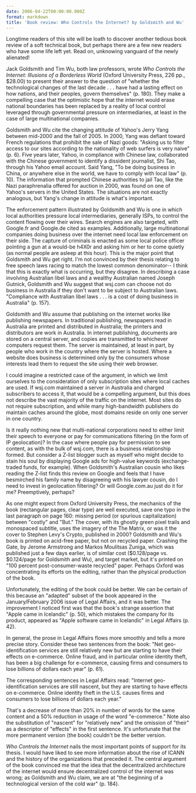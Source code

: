 ```yaml
---
date: 2006-04-22T00:00:00.000Z
format: markdown
title: 'Book review: Who Controls the Internet? by Goldsmith and Wu'
---
```


Longtime readers of this site will be loath to discover another tedious book review of a soft technical book, but perhaps there are a few new readers who have some life left yet. Read on, unknowing vanguard of the newly alienated!

Jack Goldsmith and Tim Wu, both law professors, wrote <em>Who Controls the Internet: Illusions of a Borderless World</em> (Oxford University Press, 226 pp., $28.00) to present their answer to the question of "whether the technological changes of the last decade . . . have had a lasting effect on how nations, and their peoples, govern themselves" (p. 180). They make a compelling case that the optimistic hope that the internet would erase national boundaries has been replaced by a reality of local control leveraged through governmental pressure on intermediaries, at least in the case of large multinational companies.

Goldsmith and Wu cite the changing attitude of Yahoo's Jerry Yang between mid-2000 and the fall of 2005. In 2000, Yang was defiant toward French regulations that prohibit the sale of Nazi goods: "Asking us to filter access to our sites according to the nationality of web surfers is very naive" (p. 6). Five years later, Yahoo, in compliance with Chinese law, collaborated with the Chinese government to identify a dissident journalist, Shi Tao, through his Yahoo email account. Said Yang, "To be doing business in China, or anywhere else in the world, we have to comply with local law" (p. 10). The information that prompted Chinese authorities to jail Tao, like the Nazi paraphrenalia offered for auction in 2000, was found on one of Yahoo's servers in the United States. The situations are not exactly analogous, but Yang's change in attitude is what's important.

The enforcement pattern illustrated by Goldsmith and Wu is one in which local authorities pressure local intermediaries, generally ISPs, to control the content flowing over their wires. Search engines are also targeted, with Google.fr and Google.de cited as examples. Additionally, large multinational companies doing business over the internet need local law enforcement on their side. The capture of criminals is enacted as some local police officer pointing a gun at a would-be h4X0r and asking him or her to come quietly (as normal people are asleep at this hour). This is the major point that Goldsmith and Wu get right.
I'm not convinced by their thesis relating to free speech laws racing to match the lowest common denominator-- I think that this is exactly what is occurring, but they disagree. In describing a case involving Australian libel laws and a wealthy Australian named Joseph Gutnick, Goldsmith and Wu suggest that wsj.com can choose not do business in Australia if they don't want to be subject to Australian laws. "Compliance with Australian libel laws . . . is a cost of doing business in Australia" (p. 157).

Goldsmith and Wu assume that publishing on the internet works like publishing newspapers. In traditional publishing, newspapers read in Australia are printed and distributed in Australia; the printers and distributors are work in Australia. In internet publishing, documents are stored on a central server, and copies are transmitted to whichever computers request them. The server is maintained, at least in part, by people who work in the country where the server is hosted. Where a website does business is determined only by the consumers whose interests lead them to request the site using their web browser.

I could imagine a restricted case of the argument, in which we limit ourselves to the consideration of only subscription sites where local caches are used. If wsj.com maintained a server in Australia and charged subscribers to access it, that would be a compelling argument, but this does not describe the vast majority of the traffic on the internet. Most sites do not require subscription, and while many high-bandwidth publishers do maintain caches around the globe, most domains reside on only one server in one country.

Is it really nothing new that multi-national corporations need to either limit their speech to everyone or pay for communications filtering (in the form of IP geolocation)? In the case where people pay for permission to see content, as with the bulk of wsj.com, there is a business relationship formed. But consider a Z-list blogger such as myself who might decide to stain his soul by displaying Google ads for high-value keywords (exchange-traded funds, for example). When Goldsmith's Australian cousin who likes reading the Z-list finds this review on Google and feels that I have besmirched his family name by disagreeing with his lawyer cousin, do I need to invest in geolocation filtering? Or will Google.com.au just do it for me? Preemptively, perhaps?

As one might expect from Oxford University Press, the mechanics of the book (rectangular pages, clear type) are well executed, save one typo in the last paragraph on page 160: missing period (or spurious capitalization) between "costly" and "But." The cover, with its ghostly green pixel trails and monospaced subtitle, uses the imagery of the The Matrix, or was it the cover to Stephen Levy's Crypto, published in 2000? Goldsmith and Wu's book is printed on acid-free paper, but not on recycled paper. Crashing the Gate, by Jerome Armstrong and Markos Moulitsas Zuniga, which was published just a few days earlier, is of similar cost ($0.128/page vs. $0.124/page for Goldsmith and Wu), and target market, but it's printed on "100 percent post-consumer-waste recycled" paper. Perhaps Oxford was concentrating its efforts on the editing, rather than the physical production of the book.

Unfortunately, the editing of the book could be better. We can be certain of this because an "adapted" subset of the book appeared in the January/February 2006 issue of Legal Affairs, and it was better. The improvement I noticed first was that the book's strange assertion that "Apple came in Icelandic" (p. 50), which mistakes the company for its product, appeared as "Apple software came in Icelandic" in Legal Affairs (p. 42).

In general, the prose in Legal Affairs flows more smoothly and tells a more precise story. Consider these two sentences from the book: "Net geo-identification services are still relatively new but are starting to have their effects on e-commerce. Online fraud, and in particular online identity theft, has been a big challenge for e-commerce, causing firms and consumers to lose billions of dollars each year" (p. 61).

The corresponding sentences in Legal Affairs read: "Internet geo-identification services are still nascent, but they are starting to have effects on e-commerce. Online identity theft in the U.S. causes firms and consumers to lose billions of dollars each year."

That's a decrease of more than 20% in number of words for the same content and a 50% reduction in usage of the word "e-commerce." Note also the substitution of "nascent" for "relatively new" and the omission of "their" as a descriptor of "effects" in the first sentence. It's unfortunate that the more permanent version (the book) couldn't be the better version.

*Who Controls the Internet* nails the most important points of support for its thesis. I would have liked to see more information about the rise of ICANN and the history of the organizations that preceded it. The central argument of the book convinced me that the idea that the decentralized architecture of the internet would ensure decentralized control of the internet was wrong; as Goldsmith and Wu claim, we are at "the beginning of a technological version of the cold war" (p. 184).
